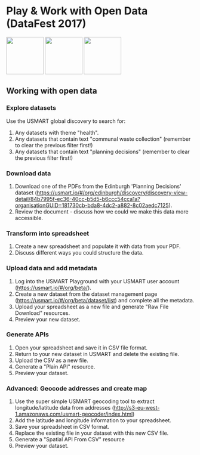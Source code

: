 # Play & Work with Open Data (DataFest 2017) 
<img width="100" src="http://res.cloudinary.com/hrscywv4p/image/upload/c_limit,fl_lossy,h_1440,w_720,f_auto,q_auto/v1/83772/WATF_DataFest_2017_qmznvu.png">  
<img width="100" src="https://pbs.twimg.com/profile_images/502811585300033536/qPt8L46D_400x400.png">
<img width="100" src="https://s3-eu-west-1.amazonaws.com/usmart-static/USMART_logo.png">


## Working with open data

### Explore datasets
Use the USMART global discovery to search for:
1. Any datasets with theme "health".
2. Any datasets that contain text "communal waste collection" (remember to clear the previous filter first!)
3. Any datasets that contain text "planning decisions" (remember to clear the previous filter first!)

### Download data
1. Download one of the PDFs from the Edinburgh 'Planning Decisions' dataset (https://usmart.io/#/org/edinburgh/discovery/discovery-view-detail/84b7995f-ec36-40cc-b5d5-b6ccc54cca1a?organisationGUID=181730cb-bda8-4dc2-a882-8c02aedc7125).
2. Review the document - discuss how we could we make this data more accessible.

### Transform into spreadsheet
1. Create a new spreadsheet and populate it with data from your PDF.
2. Discuss different ways you could structure the data.

### Upload data and add metadata
1. Log into the USMART Playground with your USMART user account (https://usmart.io/#/org/beta/).
2. Create a new dataset from the dataset management page (https://usmart.io/#/org/beta/dataset/list) and complete all the metadata.
3. Upload your spreadsheet as a new file and generate "Raw File Download" resources.
4. Preview your new dataset.

### Generate APIs
1. Open your spreadsheet and save it in CSV file format.
2. Return to your new dataset in USMART and delete the existing file.
3. Upload the CSV as a new file.
4. Generate a "Plain API" resource.
5. Preview your dataset.

### Advanced: Geocode addresses and create map
1. Use the super simple USMART geocoding tool to extract longitude/latitude data from addresses (http://s3-eu-west-1.amazonaws.com/usmart-geocoder/index.html)
2. Add the latitude and longitude information to your spreadsheet.
3. Save your spreadsheet in CSV format.
4. Replace the existing file in your dataset with this new CSV file.
5. Generate a "Spatial API From CSV" resource
6. Preview your dataset.

